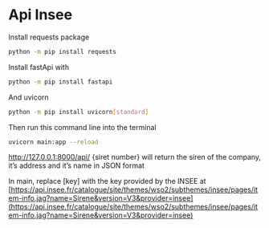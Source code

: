 # Api Insee

Install requests package
```bash
python -m pip install requests
```

Install fastApi with

```bash
python -m pip install fastapi
```

And uvicorn

```bash
python -m pip install uvicorn[standard]
```

Then run this command line into the terminal

```bash
uvicorn main:app --reload
```

http://127.0.0.1:8000/api/ {siret number} will return the siren of the company, it’s address and it’s name in JSON format

In main, replace [key] with the key provided by the INSEE at [https://api.insee.fr/catalogue/site/themes/wso2/subthemes/insee/pages/item-info.jag?name=Sirene&version=V3&provider=insee](https://api.insee.fr/catalogue/site/themes/wso2/subthemes/insee/pages/item-info.jag?name=Sirene&version=V3&provider=insee)
